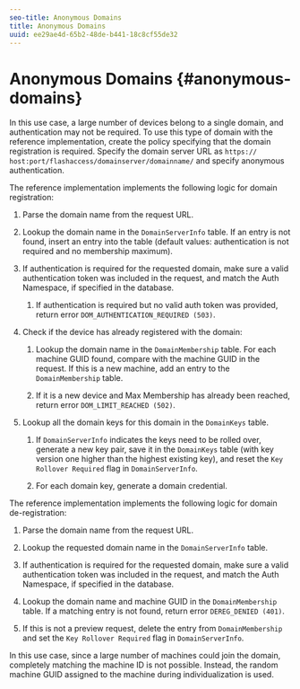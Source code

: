 ```yaml
---
seo-title: Anonymous Domains
title: Anonymous Domains
uuid: ee29ae4d-65b2-48de-b441-18c8cf55de32
---
```


# Anonymous Domains {#anonymous-domains}

In this use case, a large number of devices belong to a single domain, and authentication may not be required. To use this type of domain with the reference implementation, create the policy specifying that the domain registration is required. Specify the domain server URL as `https:// host:port/flashaccess/domainserver/domainname/` and specify anonymous authentication.

The reference implementation implements the following logic for domain registration:

1. Parse the domain name from the request URL. 
1. Lookup the domain name in the `DomainServerInfo` table. If an entry is not found, insert an entry into the table (default values: authentication is not required and no membership maximum). 
1. If authentication is required for the requested domain, make sure a valid authentication token was included in the request, and match the Auth Namespace, if specified in the database.

    1. If authentication is required but no valid auth token was provided, return error `DOM_AUTHENTICATION_REQUIRED (503)`.

1. Check if the device has already registered with the domain:

    1. Lookup the domain name in the `DomainMembership` table. For each machine GUID found, compare with the machine GUID in the request. If this is a new machine, add an entry to the `DomainMembership` table. 
    
    1. If it is a new device and Max Membership has already been reached, return error `DOM_LIMIT_REACHED (502)`.

1. Lookup all the domain keys for this domain in the `DomainKeys` table.

    1. If `DomainServerInfo` indicates the keys need to be rolled over, generate a new key pair, save it in the `DomainKeys` table (with key version one higher than the highest existing key), and reset the `Key Rollover Required` flag in `DomainServerInfo`. 
    
    1. For each domain key, generate a domain credential.

The reference implementation implements the following logic for domain de-registration:

1. Parse the domain name from the request URL. 
1. Lookup the requested domain name in the `DomainServerInfo` table. 
1. If authentication is required for the requested domain, make sure a valid authentication token was included in the request, and match the Auth Namespace, if specified in the database. 
1. Lookup the domain name and machine GUID in the `DomainMembership` table. If a matching entry is not found, return error `DEREG_DENIED (401)`. 

1. If this is not a preview request, delete the entry from `DomainMembership` and set the `Key Rollover Required` flag in `DomainServerInfo`.

In this use case, since a large number of machines could join the domain, completely matching the machine ID is not possible. Instead, the random machine GUID assigned to the machine during individualization is used. 
